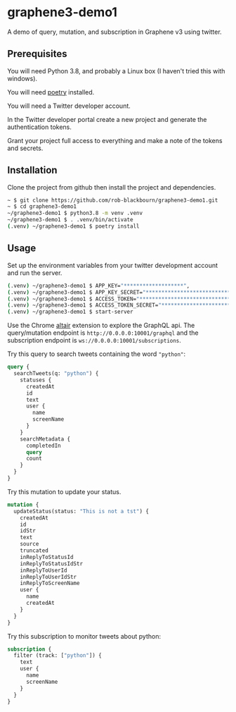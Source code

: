 # graphene3-demo1

A demo of query, mutation, and subscription in Graphene v3 using twitter.

## Prerequisites

You will need Python 3.8, and probably a Linux box (I haven't tried this with windows).

You will need [poetry](https://python-poetry.org/) installed.

You will need a Twitter developer account.

In the Twitter developer portal create a new project and generate the authentication tokens.

Grant your project full access to everything and make a note of the tokens and secrets.

## Installation

Clone the project from github then install the project and dependencies.

```bash
~ $ git clone https://github.com/rob-blackbourn/graphene3-demo1.git
~ $ cd graphene3-demo1
~/graphene3-demo1 $ python3.8 -m venv .venv
~/graphene3-demo1 $ . .venv/bin/activate
(.venv) ~/graphene3-demo1 $ poetry install
```

## Usage

Set up the environment variables from your twitter development account and run the server.

```bash
(.venv) ~/graphene3-demo1 $ APP_KEY="*******************",
(.venv) ~/graphene3-demo1 $ APP_KEY_SECRET="*************************************************",
(.venv) ~/graphene3-demo1 $ ACCESS_TOKEN="**************************************************",
(.venv) ~/graphene3-demo1 $ ACCESS_TOKEN_SECRET="**********************************************"
(.venv) ~/graphene3-demo1 $ start-server
```

Use the Chrome [altair](https://altair.sirmuel.design/) extension to explore the GraphQL api. The
query/mutation endpoint is `http://0.0.0.0:10001/graphql` and the subscription endpoint is
`ws://0.0.0.0:10001/subscriptions`.

Try this query to search tweets containing the word `"python"`:

```graphql
query {
  searchTweets(q: "python") {
    statuses {
      createdAt
      id
      text
      user {
        name
        screenName
      }
    }
    searchMetadata {
      completedIn
      query
      count
    }
  } 
}
```

Try this mutation to update your status.

```graphql
mutation {
  updateStatus(status: "This is not a tst") {
    createdAt
    id
    idStr
    text
    source
    truncated
    inReplyToStatusId
    inReplyToStatusIdStr
    inReplyToUserId
    inReplyToUserIdStr
    inReplyToScreenName
    user {
      name
      createdAt
    }
  } 
}
```

Try this subscription to monitor tweets about python:

```graphql
subscription {
  filter (track: ["python"]) {
    text
    user {
      name
      screenName
    }
  } 
}
```
